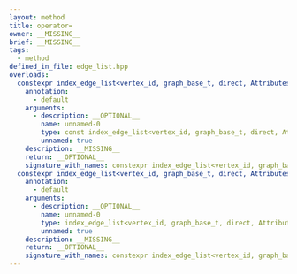 ```yaml
---
layout: method
title: operator=
owner: __MISSING__
brief: __MISSING__
tags:
  - method
defined_in_file: edge_list.hpp
overloads:
  constexpr index_edge_list<vertex_id, graph_base_t, direct, Attributes...> & operator=(const index_edge_list<vertex_id, graph_base_t, direct, Attributes...> &):
    annotation:
      - default
    arguments:
      - description: __OPTIONAL__
        name: unnamed-0
        type: const index_edge_list<vertex_id, graph_base_t, direct, Attributes...> &
        unnamed: true
    description: __MISSING__
    return: __OPTIONAL__
    signature_with_names: constexpr index_edge_list<vertex_id, graph_base_t, direct, Attributes...> & operator=(const index_edge_list<vertex_id, graph_base_t, direct, Attributes...> &)
  constexpr index_edge_list<vertex_id, graph_base_t, direct, Attributes...> & operator=(index_edge_list<vertex_id, graph_base_t, direct, Attributes...> &&):
    annotation:
      - default
    arguments:
      - description: __OPTIONAL__
        name: unnamed-0
        type: index_edge_list<vertex_id, graph_base_t, direct, Attributes...> &&
        unnamed: true
    description: __MISSING__
    return: __OPTIONAL__
    signature_with_names: constexpr index_edge_list<vertex_id, graph_base_t, direct, Attributes...> & operator=(index_edge_list<vertex_id, graph_base_t, direct, Attributes...> &&)
---
```

